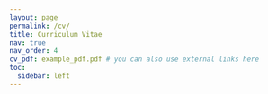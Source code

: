 ```yaml
---
layout: page
permalink: /cv/
title: Curriculum Vitae
nav: true
nav_order: 4
cv_pdf: example_pdf.pdf # you can also use external links here
toc:
  sidebar: left
---
```

